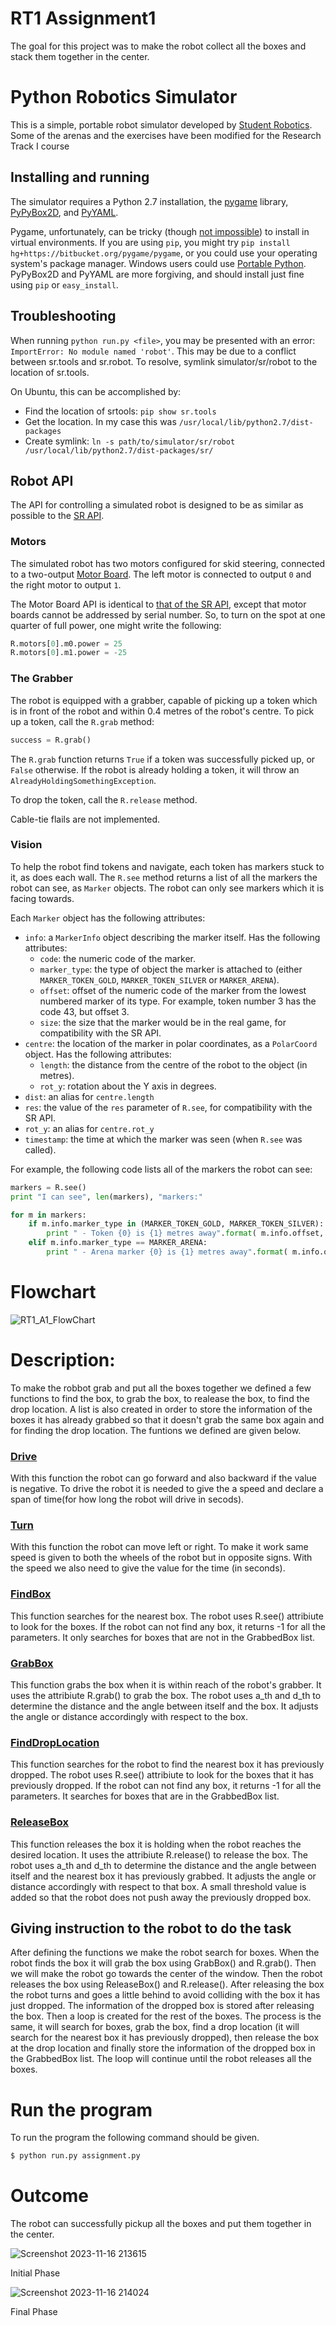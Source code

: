 RT1 Assignment1
================================
The goal for this project was to make the robot collect all the boxes and stack them together in the center.

Python Robotics Simulator
================================

This is a simple, portable robot simulator developed by [Student Robotics](https://studentrobotics.org).
Some of the arenas and the exercises have been modified for the Research Track I course

Installing and running
----------------------

The simulator requires a Python 2.7 installation, the [pygame](http://pygame.org/) library, [PyPyBox2D](https://pypi.python.org/pypi/pypybox2d/2.1-r331), and [PyYAML](https://pypi.python.org/pypi/PyYAML/).

Pygame, unfortunately, can be tricky (though [not impossible](http://askubuntu.com/q/312767)) to install in virtual environments. If you are using `pip`, you might try `pip install hg+https://bitbucket.org/pygame/pygame`, or you could use your operating system's package manager. Windows users could use [Portable Python](http://portablepython.com/). PyPyBox2D and PyYAML are more forgiving, and should install just fine using `pip` or `easy_install`.

## Troubleshooting

When running `python run.py <file>`, you may be presented with an error: `ImportError: No module named 'robot'`. This may be due to a conflict between sr.tools and sr.robot. To resolve, symlink simulator/sr/robot to the location of sr.tools.

On Ubuntu, this can be accomplished by:
* Find the location of srtools: `pip show sr.tools`
* Get the location. In my case this was `/usr/local/lib/python2.7/dist-packages`
* Create symlink: `ln -s path/to/simulator/sr/robot /usr/local/lib/python2.7/dist-packages/sr/`


Robot API
---------

The API for controlling a simulated robot is designed to be as similar as possible to the [SR API][sr-api].

### Motors ###

The simulated robot has two motors configured for skid steering, connected to a two-output [Motor Board](https://studentrobotics.org/docs/kit/motor_board). The left motor is connected to output `0` and the right motor to output `1`.

The Motor Board API is identical to [that of the SR API](https://studentrobotics.org/docs/programming/sr/motors/), except that motor boards cannot be addressed by serial number. So, to turn on the spot at one quarter of full power, one might write the following:

```python
R.motors[0].m0.power = 25
R.motors[0].m1.power = -25
```

### The Grabber ###

The robot is equipped with a grabber, capable of picking up a token which is in front of the robot and within 0.4 metres of the robot's centre. To pick up a token, call the `R.grab` method:

```python
success = R.grab()
```

The `R.grab` function returns `True` if a token was successfully picked up, or `False` otherwise. If the robot is already holding a token, it will throw an `AlreadyHoldingSomethingException`.

To drop the token, call the `R.release` method.

Cable-tie flails are not implemented.

### Vision ###

To help the robot find tokens and navigate, each token has markers stuck to it, as does each wall. The `R.see` method returns a list of all the markers the robot can see, as `Marker` objects. The robot can only see markers which it is facing towards.

Each `Marker` object has the following attributes:

* `info`: a `MarkerInfo` object describing the marker itself. Has the following attributes:
  * `code`: the numeric code of the marker.
  * `marker_type`: the type of object the marker is attached to (either `MARKER_TOKEN_GOLD`, `MARKER_TOKEN_SILVER` or `MARKER_ARENA`).
  * `offset`: offset of the numeric code of the marker from the lowest numbered marker of its type. For example, token number 3 has the code 43, but offset 3.
  * `size`: the size that the marker would be in the real game, for compatibility with the SR API.
* `centre`: the location of the marker in polar coordinates, as a `PolarCoord` object. Has the following attributes:
  * `length`: the distance from the centre of the robot to the object (in metres).
  * `rot_y`: rotation about the Y axis in degrees.
* `dist`: an alias for `centre.length`
* `res`: the value of the `res` parameter of `R.see`, for compatibility with the SR API.
* `rot_y`: an alias for `centre.rot_y`
* `timestamp`: the time at which the marker was seen (when `R.see` was called).

For example, the following code lists all of the markers the robot can see:

```python
markers = R.see()
print "I can see", len(markers), "markers:"

for m in markers:
    if m.info.marker_type in (MARKER_TOKEN_GOLD, MARKER_TOKEN_SILVER):
        print " - Token {0} is {1} metres away".format( m.info.offset, m.dist )
    elif m.info.marker_type == MARKER_ARENA:
        print " - Arena marker {0} is {1} metres away".format( m.info.offset, m.dist )
```

[sr-api]: https://studentrobotics.org/docs/programming/sr/


Flowchart
================================
![RT1_A1_FlowChart](https://github.com/tanvirrsajal/RT1_Assignment1/assets/148011962/3b9e1e5d-f2f1-44ca-9847-999364b8411d)



Description:
================================

To make the robbot grab and put all the boxes together we defined a few functions to find the box, to grab the box, to realease the box, to find the drop location. A list is also created in order to store the information of the boxes it has already grabbed so that it doesn't grab the same box again and for finding the drop location. The funtions we defined are given below.

<h3><ins>Drive</ins></h3>

With this function the robot can go forward and also backward if the value is negative. To drive the robot it is needed to give the a speed and declare a span of time(for how long the robot will drive in secods).

<h3><ins>Turn</ins></h3>

With this function the robot can move left or right. To make it work same speed is given to both the wheels of the robot but in opposite signs. With the speed we also need to give the value for the time (in seconds).

<h3><ins>FindBox</ins></h3>

This function searches for the nearest box. The robot uses R.see() attribiute to look for the boxes. If the robot can not find any box, it returns -1 for all the parameters. It only searches for boxes that are not in the GrabbedBox list.

<h3><ins>GrabBox</ins></h3>

This function grabs the box when it is within reach of the robot's grabber. It uses the attribiute R.grab() to grab the box. The robot uses a_th and d_th to determine the distance and the angle between itself and the box. It adjusts the angle or distance accordingly with respect to the box.

<h3><ins>FindDropLocation</ins></h3>

This function searches for the robot to find the nearest box it has previously dropped. The robot uses R.see() attribiute to look for the boxes that it has previously dropped. If the robot can not find any box, it returns -1 for all the parameters. It searches for boxes that are in the GrabbedBox list.


<h3><ins>ReleaseBox</ins></h3>

This function releases the box it is holding when the robot reaches the desired location. It uses the attribiute R.release() to release the box. The robot uses a_th and d_th to determine the distance and the angle between itself and the nearest box it has previously grabbed. It adjusts the angle or distance accordingly with respect to that box. A small threshold value is added so that the robot does not push away the previously dropped box.

Giving instruction to the robot to do the task
-----------------------------
After defining the functions we make the robot search for boxes. When the robot finds the box it will grab the box using GrabBox() and R.grab(). Then we will make the robot go towards the center of the window. Then the robot releases the box using ReleaseBox() and R.release(). After releasing the box the robot turns and goes a little behind to avoid colliding with the box it has just dropped. The information of the dropped box is stored after releasing the box. Then a loop is created for the rest of the boxes. The process is the same, it will search for boxes, grab the box, find a drop location (it will search for the nearest box it has previously dropped), then release the box at the drop location and finally store the information of the dropped box in the GrabbedBox list. The loop will continue until the robot releases all the boxes.



Run the program
================================

To run the program the following command should be given.

```bash
$ python run.py assignment.py
```


Outcome
================================

The robot can successfully pickup all the boxes and put them together in the center.

![Screenshot 2023-11-16 213615](https://github.com/tanvirrsajal/RT1_Assignment1/assets/148011962/8922324e-ec8e-44d3-aac2-69898ba67f73)

Initial Phase


![Screenshot 2023-11-16 214024](https://github.com/tanvirrsajal/RT1_Assignment1/assets/148011962/13dc43d6-34fd-44a7-a091-1138770f7e24)


Final Phase
